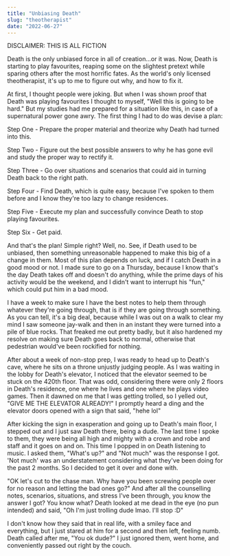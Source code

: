 ```yaml
---
title: "Unbiasing Death"
slug: "theotherapist"
date: "2022-06-27"
---
```


DISCLAIMER: THIS IS ALL FICTION

Death is the only unbiased force in all of creation...or it was. Now, Death is starting to play favourites, reaping some on the slightest pretext while sparing others after the most horrific fates. As the world's only licensed theotherapist, it's up to me to figure out why, and how to fix it. 

 At first, I thought people were joking. But when I was shown proof that Death was playing favourites I thought to myself, "Well this is going to be hard." But my studies had me prepared for a situation like this, in case of a supernatural power gone awry. The first thing I had to do was devise a plan:

Step One - Prepare the proper material and theorize why Death had turned into this.

Step Two - Figure out the best possible answers to why he has gone evil and study the proper way to rectify it.

Step Three - Go over situations and scenarios that could aid in turning Death back to the right path. 

Step Four - Find Death, which is quite easy, because I've spoken to them before and I know they're too lazy to change residences. 

Step Five - Execute my plan and successfully convince Death to stop playing favourites. 

Step Six - Get paid.

And that's the plan! Simple right? Well, no. See, if Death used to be unbiased, then something unreasonable happened to make this big of a change in them. Most of this plan depends on luck, and if I catch Death in a good mood or not. I made sure to go on a Thursday, because I know that's the day Death takes off and doesn't do anything, while the prime days of his activity would be the weekend, and I didn't want to interrupt his "fun," which could put him in a bad mood. 

I have a week to make sure I have the best notes to help them through whatever they're going through, that is if they are going through something. As you can tell, it's a big deal, because while I was out on a walk to clear my mind I saw someone jay-walk and then in an instant they were turned into a pile of blue rocks. That freaked me out pretty badly, but it also hardened my resolve on making sure Death goes back to normal, otherwise that pedestrian would've been rockified for nothing. 

After about a week of non-stop prep, I was ready to head up to Death's cave, where he sits on a throne unjustly judging people. As I was waiting in the lobby for Death's elevator, I noticed that the elevator seemed to be stuck on the 420th floor. That was odd, considering there were only 2 floors in Death's residence, one where he lives and one where he plays video games. Then it dawned on me that I was getting trolled, so I yelled out, "GIVE ME THE ELEVATOR ALREADY!" I promptly heard a ding and the elevator doors opened with a sign that said, "hehe lol" 

After kicking the sign in exasperation and going up to Death's main floor, I stepped out and I just saw Death there, being a dude. The last time I spoke to them, they were being all high and mighty with a crown and robe and staff and it goes on and on. This time I popped in on Death listening to music. I asked them, "What's up?" and "Not much" was the response I got. 'Not much' was an understatement considering what they've been doing for the past 2 months. So I decided to get it over and done with.

"OK let's cut to the chase man. Why have you been screwing people over for no reason and letting the bad ones go?" And after all the counselling notes, scenarios, situations, and stress I've been through, you know the answer I got? You know what? Death looked at me dead in the eye (no pun intended) and said, "Oh I'm just trolling dude lmao. I'll stop :D" 

I don't know how they said that in real life, with a smiley face and everything, but I just stared at him for a second and then left, feeling numb. Death called after me, "You ok dude?" I just ignored them, went home, and conveniently passed out right by the couch.

